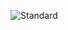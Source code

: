 ![Standard](https://user-images.githubusercontent.com/89913900/226405709-60671348-df95-46c7-af35-10dacbb32e2a.png)
